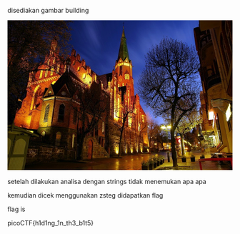 disediakan gambar building

![alt](./buildings.png)

setelah dilakukan analisa dengan strings tidak menemukan apa apa

kemudian dicek menggunakan zsteg didapatkan flag


flag is

picoCTF{h1d1ng_1n_th3_b1t5}